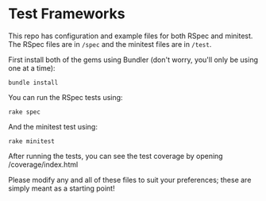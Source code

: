Test Frameworks
===============

This repo has configuration and example files for both RSpec and minitest. The
RSpec files are in `/spec` and the minitest files are in `/test`.

First install both of the gems using Bundler (don't worry, you'll only be
using one at a time):

    bundle install

You can run the RSpec tests using:

    rake spec

And the minitest test using:

    rake minitest

After running the tests, you can see the test coverage by opening /coverage/index.html

Please modify any and all of these files to suit your preferences; these are
simply meant as a starting point!